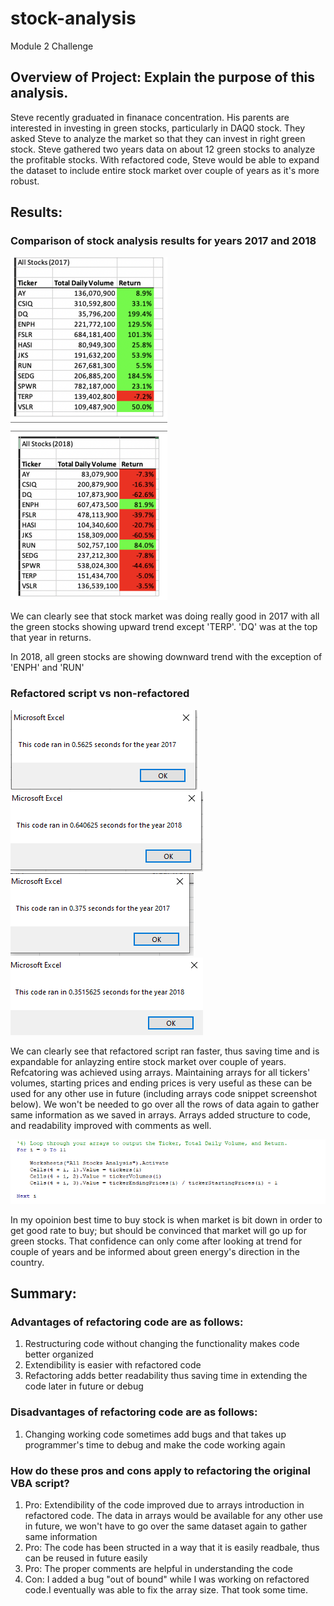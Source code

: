 # stock-analysis
Module 2 Challenge


## Overview of Project: Explain the purpose of this analysis.
Steve recently graduated in finanace concentration. His parents are interested in investing in green stocks, particularly in DAQ0 stock. They asked Steve to analyze the market so that they can invest in right green stock. 
Steve gathered two years data on about 12 green stocks to analyze the profitable stocks. 
With refactored code, Steve would be able to expand the dataset to include entire stock market over couple of years as it's more robust.

## Results: 

### Comparison of stock analysis results for years 2017 and 2018

![Stock_Analysis_Numbers_2017_2018](https://github.com/Meghajain84/stock-analysis/blob/main/Resources/Stock_Analysis_Numbers_2017_2018.PNG)

We can clearly see that stock market was doing really good in 2017 with all the green stocks showing upward trend except 'TERP'. 'DQ' was at the top that year in returns.

In 2018, all green stocks are showing downward trend with the exception of 'ENPH' and 'RUN'


### Refactored script vs non-refactored 

![green_stocks_2017](https://github.com/Meghajain84/stock-analysis/blob/main/Resources/green_stocks_2017.PNG)
![green_stocks_2018](https://github.com/Meghajain84/stock-analysis/blob/main/Resources/green_stocks_2018.PNG)
![VBA_Challenge_2017](https://github.com/Meghajain84/stock-analysis/blob/main/Resources/VBA_Challenge_2017.PNG)
![VBA_Challenge_2018](https://github.com/Meghajain84/stock-analysis/blob/main/Resources/VBA_Challenge_2018.PNG)

We can clearly see that refactored script ran faster, thus saving time and is expandable for anlayzing entire stock market over couple of years.
Refcatoring was achieved using arrays. Maintaining arrays for all tickers' volumes, starting prices and ending prices is very useful as these can be used for any other use in future (including arrays code snippet screenshot below). We won't be needed to go over all the rows of data again to gather same information as we saved in arrays.
Arrays added structure to code, and readability improved with comments as well.

![Code_Snippet](https://github.com/Meghajain84/stock-analysis/blob/main/Resources/refactor_code_loop_screenshot.PNG)

In my opoinion best time to buy stock is when market is bit down in order to get good rate to buy; but should be convinced that market will go up for green stocks. That confidence can only come after looking at trend for couple of years and be informed about green energy's direction in the country.

## Summary: 

### Advantages of refactoring code are as follows:
1) Restructuring code without changing the functionality makes code better organized
2) Extendibility is easier with refactored code
3) Refactoring adds better readability thus saving time in extending the code later in future or debug

### Disadvantages of refactoring code are as follows:
1) Changing working code sometimes add bugs and that takes up programmer's time to debug and make the code working again

### How do these pros and cons apply to refactoring the original VBA script?
1) Pro: Extendibility of the code improved due to arrays introduction in refactored code. The data in arrays would be available for any other use in future, we won't have to go over the same dataset again to gather same information
2) Pro: The code has been structed in a way that it is easily readbale, thus can be reused in future easily
3) Pro: The proper comments are helpful in understanding the code
4) Con: I added a bug "out of bound" while I was working on refactored code.I eventually was able to fix the array size. That took some time.
